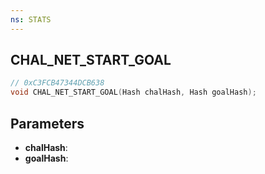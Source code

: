 ```yaml
---
ns: STATS
---
```

## CHAL_NET_START_GOAL

```c
// 0xC3FCB47344DCB638
void CHAL_NET_START_GOAL(Hash chalHash, Hash goalHash);
```

## Parameters
* **chalHash**:
* **goalHash**:
